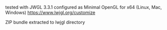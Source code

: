 tested with JWGL 3.3.1 configured as Minimal OpenGL for x64 (Linux, Mac, Windows)
https://www.lwjgl.org/customize

ZIP bundle extracted to lwjgl directory
